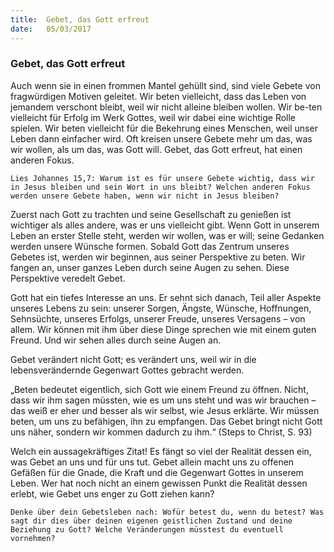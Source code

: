 ```yaml
---
title:  Gebet, das Gott erfreut
date:   05/03/2017
---
```


### Gebet, das Gott erfreut 

Auch wenn sie in einen frommen Mantel gehüllt sind, sind viele Gebete von fragwürdigen Motiven geleitet. Wir beten vielleicht, dass das Leben von jemandem verschont bleibt, weil wir nicht alleine bleiben wollen. Wir be-ten vielleicht für Erfolg im Werk Gottes, weil wir dabei eine wichtige Rolle spielen. Wir beten vielleicht für die Bekehrung eines Menschen, weil unser Leben dann einfacher wird. Oft kreisen unsere Gebete mehr um das, was wir wollen, als um das, was Gott will. Gebet, das Gott erfreut, hat einen anderen Fokus. 

`Lies Johannes 15,7: Warum ist es für unsere Gebete wichtig, dass wir in Jesus bleiben und sein Wort in uns bleibt? Welchen anderen Fokus werden unsere Gebete haben, wenn wir nicht in Jesus bleiben?` 

Zuerst nach Gott zu trachten und seine Gesellschaft zu genießen ist wichtiger als alles andere, was er uns vielleicht gibt. Wenn Gott in unserem Leben an erster Stelle steht, werden wir wollen, was er will; seine Gedanken werden unsere Wünsche formen. Sobald Gott das Zentrum unseres Gebetes ist, werden wir beginnen, aus seiner Perspektive zu beten. Wir fangen an, unser ganzes Leben durch seine Augen zu sehen. Diese Perspektive veredelt Gebet. 

Gott hat ein tiefes Interesse an uns. Er sehnt sich danach, Teil aller Aspekte unseres Lebens zu sein: unserer Sorgen, Ängste, Wünsche, Hoffnungen, Sehnsüchte, unseres Erfolgs, unserer Freude, unseres Versagens – von allem. Wir können mit ihm über diese Dinge sprechen wie mit einem guten Freund. Und wir sehen alles durch seine Augen an. 

Gebet verändert nicht Gott; es verändert uns, weil wir in die lebensverändernde Gegenwart Gottes gebracht werden. 

„Beten bedeutet eigentlich, sich Gott wie einem Freund zu öffnen. Nicht, dass wir ihm sagen müssten, wie es um uns steht und was wir brauchen – das weiß er eher und besser als wir selbst, wie Jesus erklärte. Wir müssen beten, um uns zu befähigen, ihn zu empfangen. Das Gebet bringt nicht Gott uns näher, sondern wir kommen dadurch zu ihm.“ (Steps to Christ, S. 93) 

Welch ein aussagekräftiges Zitat! Es fängt so viel der Realität dessen ein, was Gebet an uns und für uns tut. Gebet allein macht uns zu offenen Gefäßen für die Gnade, die Kraft und die Gegenwart Gottes in unserem Leben. Wer hat noch nicht an einem gewissen Punkt die Realität dessen erlebt, wie Gebet uns enger zu Gott ziehen kann? 

`Denke über dein Gebetsleben nach: Wofür betest du, wenn du betest? Was sagt dir dies über deinen eigenen geistlichen Zustand und deine Beziehung zu Gott? Welche Veränderungen müsstest du eventuell vornehmen?` 
